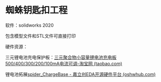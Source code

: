 # 蜘蛛钥匙扣工程

软件：solidworks 2020

包含模型文件和STL文件可直接打印

硬件资源：

三元锂电池充电保护板：[三元聚合物小容量锂电池充电板500/400/300/200/100mA电流可调-淘宝网 (taobao.com)](https://item.taobao.com/item.htm?spm=a1z09.2.0.0.41082e8dAeSDAT&id=636209636393)

锂电池拓展[spider_ChargeBase - 嘉立创EDA开源硬件平台 (oshwhub.com)](https://oshwhub.com/marktlen/chargebase)


